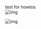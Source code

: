test for howtos<br>
![img](https://i.ibb.co/HxGXp4W/0productivity.png)

![img](https://i.ibb.co/C9h43tR/Screen-Shot-2020-07-10-at-10-34-30-AM.png)
